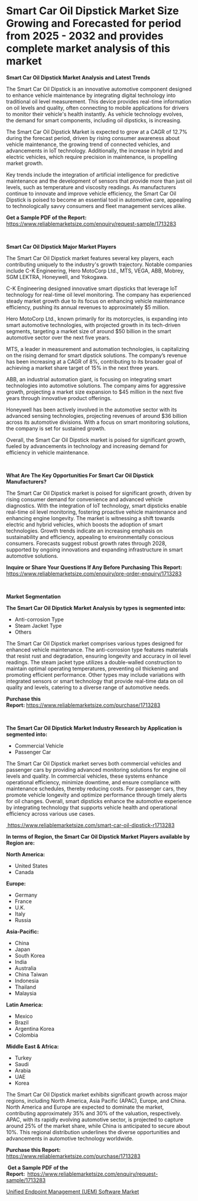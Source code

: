 <p><h1>Smart Car Oil Dipstick Market Size Growing and Forecasted for period from 2025 - 2032 and provides complete market analysis of this market</h1></p><p><strong>Smart Car Oil Dipstick Market Analysis and Latest Trends</strong></p>
<p><p>The Smart Car Oil Dipstick is an innovative automotive component designed to enhance vehicle maintenance by integrating digital technology into traditional oil level measurement. This device provides real-time information on oil levels and quality, often connecting to mobile applications for drivers to monitor their vehicle's health instantly. As vehicle technology evolves, the demand for smart components, including oil dipsticks, is increasing.</p><p>The Smart Car Oil Dipstick Market is expected to grow at a CAGR of 12.7% during the forecast period, driven by rising consumer awareness about vehicle maintenance, the growing trend of connected vehicles, and advancements in IoT technology. Additionally, the increase in hybrid and electric vehicles, which require precision in maintenance, is propelling market growth. </p><p>Key trends include the integration of artificial intelligence for predictive maintenance and the development of sensors that provide more than just oil levels, such as temperature and viscosity readings. As manufacturers continue to innovate and improve vehicle efficiency, the Smart Car Oil Dipstick is poised to become an essential tool in automotive care, appealing to technologically savvy consumers and fleet management services alike.</p></p>
<p><strong>Get a Sample PDF of the Report:&nbsp;</strong> <a href="https://www.reliablemarketsize.com/enquiry/request-sample/1713283?utm_campaign=3460&utm_medium=2&utm_source=Github&utm_content=ia&utm_term=28032025&utm_id=smart-car-oil-dipstick">https://www.reliablemarketsize.com/enquiry/request-sample/1713283</a></p>
<p>&nbsp;</p>
<p><strong>Smart Car Oil Dipstick Major Market Players</strong></p>
<p><p>The Smart Car Oil Dipstick market features several key players, each contributing uniquely to the industry's growth trajectory. Notable companies include C-K Engineering, Hero MotoCorp Ltd., MTS, VEGA, ABB, Mobrey, SGM LEKTRA, Honeywell, and Yokogawa.</p><p>C-K Engineering designed innovative smart dipsticks that leverage IoT technology for real-time oil level monitoring. The company has experienced steady market growth due to its focus on enhancing vehicle maintenance efficiency, pushing its annual revenues to approximately $5 million.</p><p>Hero MotoCorp Ltd., known primarily for its motorcycles, is expanding into smart automotive technologies, with projected growth in its tech-driven segments, targeting a market size of around $50 billion in the smart automotive sector over the next five years.</p><p>MTS, a leader in measurement and automation technologies, is capitalizing on the rising demand for smart dipstick solutions. The company’s revenue has been increasing at a CAGR of 8%, contributing to its broader goal of achieving a market share target of 15% in the next three years.</p><p>ABB, an industrial automation giant, is focusing on integrating smart technologies into automotive solutions. The company aims for aggressive growth, projecting a market size expansion to $45 million in the next five years through innovative product offerings.</p><p>Honeywell has been actively involved in the automotive sector with its advanced sensing technologies, projecting revenues of around $36 billion across its automotive divisions. With a focus on smart monitoring solutions, the company is set for sustained growth.</p><p>Overall, the Smart Car Oil Dipstick market is poised for significant growth, fueled by advancements in technology and increasing demand for efficiency in vehicle maintenance.</p></p>
<p>&nbsp;</p>
<p><strong>What Are The Key Opportunities For Smart Car Oil Dipstick Manufacturers?</strong></p>
<p><p>The Smart Car Oil Dipstick market is poised for significant growth, driven by rising consumer demand for convenience and advanced vehicle diagnostics. With the integration of IoT technology, smart dipsticks enable real-time oil level monitoring, fostering proactive vehicle maintenance and enhancing engine longevity. The market is witnessing a shift towards electric and hybrid vehicles, which boosts the adoption of smart technologies. Growth trends indicate an increasing emphasis on sustainability and efficiency, appealing to environmentally conscious consumers. Forecasts suggest robust growth rates through 2028, supported by ongoing innovations and expanding infrastructure in smart automotive solutions.</p></p>
<p><strong>Inquire or Share Your Questions If Any Before Purchasing This Report:</strong> <a href="https://www.reliablemarketsize.com/enquiry/pre-order-enquiry/1713283?utm_campaign=3460&utm_medium=2&utm_source=Github&utm_content=ia&utm_term=28032025&utm_id=smart-car-oil-dipstick">https://www.reliablemarketsize.com/enquiry/pre-order-enquiry/1713283</a></p>
<p>&nbsp;</p>
<p><strong>Market Segmentation</strong></p>
<p><strong>The Smart Car Oil Dipstick Market Analysis by types is segmented into:</strong></p>
<p><ul><li>Anti-corrosion Type</li><li>Steam Jacket Type</li><li>Others</li></ul></p>
<p><p>The Smart Car Oil Dipstick market comprises various types designed for enhanced vehicle maintenance. The anti-corrosion type features materials that resist rust and degradation, ensuring longevity and accuracy in oil level readings. The steam jacket type utilizes a double-walled construction to maintain optimal operating temperatures, preventing oil thickening and promoting efficient performance. Other types may include variations with integrated sensors or smart technology that provide real-time data on oil quality and levels, catering to a diverse range of automotive needs.</p></p>
<p><strong>Purchase this Report:&nbsp;</strong><a href="https://www.reliablemarketsize.com/purchase/1713283?utm_campaign=3460&utm_medium=2&utm_source=Github&utm_content=ia&utm_term=28032025&utm_id=smart-car-oil-dipstick">https://www.reliablemarketsize.com/purchase/1713283</a></p>
<p>&nbsp;</p>
<p><strong>The Smart Car Oil Dipstick Market Industry Research by Application is segmented into:</strong></p>
<p><ul><li>Commercial Vehicle</li><li>Passenger Car</li></ul></p>
<p><p>The Smart Car Oil Dipstick market serves both commercial vehicles and passenger cars by providing advanced monitoring solutions for engine oil levels and quality. In commercial vehicles, these systems enhance operational efficiency, minimize downtime, and ensure compliance with maintenance schedules, thereby reducing costs. For passenger cars, they promote vehicle longevity and optimize performance through timely alerts for oil changes. Overall, smart dipsticks enhance the automotive experience by integrating technology that supports vehicle health and operational efficiency across various use cases.</p></p>
<p><a href="https://www.reliablemarketsize.com/smart-car-oil-dipstick-r1713283?utm_campaign=3460&utm_medium=2&utm_source=Github&utm_content=ia&utm_term=28032025&utm_id=smart-car-oil-dipstick">&nbsp;https://www.reliablemarketsize.com/smart-car-oil-dipstick-r1713283</a></p>
<p><strong>In terms of Region, the Smart Car Oil Dipstick Market Players available by Region are:</strong></p>
<p>
    <p> <strong> North America: </strong>
        <ul>
            <li>United States</li>
            <li>Canada</li>
        </ul>
        </p> 
    <p> <strong> Europe: </strong>
        <ul>
            <li>Germany</li>
            <li>France</li>
            <li>U.K.</li>
            <li>Italy</li>
            <li>Russia</li>
        </ul>
        </p> 
    <p> <strong> Asia-Pacific: </strong>
        <ul>
            <li>China</li>
            <li>Japan</li>
            <li>South Korea</li>
            <li>India</li>
            <li>Australia</li>
            <li>China Taiwan</li>
            <li>Indonesia</li>
            <li>Thailand</li>
            <li>Malaysia</li>
        </ul>
        </p> 
    <p> <strong> Latin America: </strong>
        <ul>
            <li>Mexico</li>
            <li>Brazil</li>
            <li>Argentina Korea</li>
            <li>Colombia</li>
        </ul>
        </p> 
    <p> <strong> Middle East & Africa: </strong>
        <ul>
            <li>Turkey</li>
            <li>Saudi</li>
            <li>Arabia</li>
            <li>UAE</li>
            <li>Korea</li>
        </ul>
    </p>
    </p>
<p><p>The Smart Car Oil Dipstick market exhibits significant growth across major regions, including North America, Asia Pacific (APAC), Europe, and China. North America and Europe are expected to dominate the market, contributing approximately 35% and 30% of the valuation, respectively. APAC, with its rapidly evolving automotive sector, is projected to capture around 25% of the market share, while China is anticipated to secure about 10%. This regional distribution underlines the diverse opportunities and advancements in automotive technology worldwide.</p></p>
<p><strong>Purchase this Report: </strong><a href="https://www.reliablemarketsize.com/purchase/1713283?utm_campaign=3460&utm_medium=2&utm_source=Github&utm_content=ia&utm_term=28032025&utm_id=smart-car-oil-dipstick">https://www.reliablemarketsize.com/purchase/1713283</a></p>
<p>&nbsp;<strong>Get a Sample PDF of the Report:&nbsp;&nbsp;</strong><a href="https://www.reliablemarketsize.com/enquiry/request-sample/1713283?utm_campaign=3460&utm_medium=2&utm_source=Github&utm_content=ia&utm_term=28032025&utm_id=smart-car-oil-dipstick">https://www.reliablemarketsize.com/enquiry/request-sample/1713283</a></p>
<p><strong></strong></p>
<p><p><a href="https://github.com/kryshaprilbb/Market-Research-Report-List-1/blob/main/unified-endpoint-management-uem-software-market.md?utm_campaign=3460&utm_medium=2&utm_source=Github&utm_content=ia&utm_term=28032025&utm_id=smart-car-oil-dipstick">Unified Endpoint Management (UEM) Software Market</a></p></p>